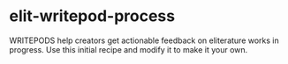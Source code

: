 # elit-writepod-process
WRITEPODS help creators get actionable feedback on eliterature works in progress. Use this initial recipe and modify it to make it your own.
